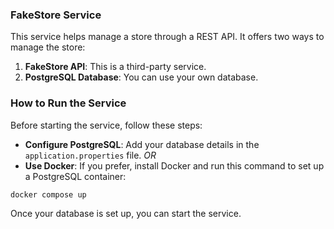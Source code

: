 ### FakeStore Service

This service helps manage a store through a REST API. It offers two ways to manage the store:

1. **FakeStore API**: This is a third-party service.
2. **PostgreSQL Database**: You can use your own database.

### How to Run the Service

Before starting the service, follow these steps:

- **Configure PostgreSQL**: Add your database details in the `application.properties` file.
  *OR*
- **Use Docker**: If you prefer, install Docker and run this command to set up a PostgreSQL container:
```
docker compose up
```

  
Once your database is set up, you can start the service.
